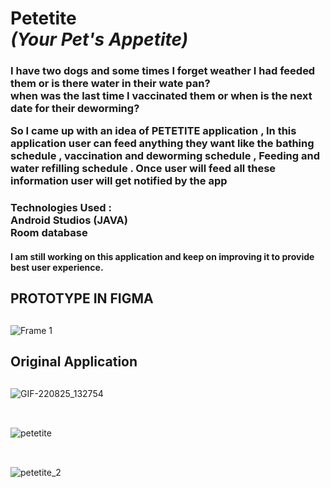 # Petetite <br> *(Your Pet's Appetite)*
### <p> I have two dogs and some times I forget weather I had feeded them or is there water in their wate pan? <br> when was the last time I vaccinated them or when is the next date for their deworming?<br> </p> <p> So I came up with an idea of PETETITE application , In this application user can feed anything they want like the bathing schedule , vaccination and deworming schedule , Feeding and water refilling schedule . Once user will feed all these information user will get notified by the app  </p>
### Technologies Used : <br> Android Studios (JAVA) <br> Room database <br>
#### I am still working on this application and keep on improving it to provide best user experience.
##
## PROTOTYPE IN FIGMA
##
![Frame 1](https://user-images.githubusercontent.com/28450025/204137695-49014574-1b2d-47c0-8f61-d9cc815c29fa.png)
##
## Original Application
##
![GIF-220825_132754](https://user-images.githubusercontent.com/28450025/186758516-1c8cb610-6053-4746-95d2-939e34694df7.gif) <br> <br>
##
![petetite](https://user-images.githubusercontent.com/28450025/186758548-6567a5e0-306f-4f04-b710-5cd0573b493e.gif) <br> <br>
##
![petetite_2](https://user-images.githubusercontent.com/28450025/186758528-19007269-767d-4285-9a6c-a2fa7687eae4.gif) <br> <br>
